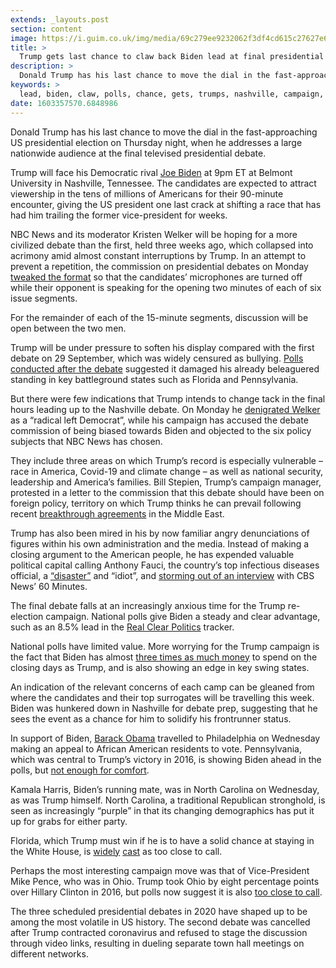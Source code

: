 ```yaml
--- 
extends: _layouts.post 
section: content 
image: https://i.guim.co.uk/img/media/69c279ee9232062f3df4cd615c27627e63dc0231/38_0_3423_2054/master/3423.jpg?width=1200&height=630&quality=85&auto=format&fit=crop&overlay-align=bottom%2Cleft&overlay-width=100p&overlay-base64=L2ltZy9zdGF0aWMvb3ZlcmxheXMvdGctZGVmYXVsdC5wbmc&enable=upscale&s=00de6651fefe902e1dff87f513940966 
title: > 
  Trump gets last chance to claw back Biden lead at final presidential debate 
description: > 
  Donald Trump has his last chance to move the dial in the fast-approaching US presidential election on Thursday night, when he addresses a large nationwide audience at the final televised presidential debate.But there were few indications that Trump intends to change tack in the final hours leading up to the Nashville debate.The final debate falls at an increasingly anxious time for the Trump re-election campaign.National polls give Biden a steady and clear advantage, such as an 8.5% lead in the Real Clear Politics tracker.Biden was hunkered down in Nashville for debate prep, suggesting that he sees the event as a chance for him to solidify his frontrunner status. 
keywords: > 
  lead, biden, claw, polls, chance, gets, trumps, nashville, campaign, presidential, commission, trump, debate, final 
date: 1603357570.6848986 
--- 
```

<div><p class="css-38z03z">Donald Trump has his last chance to move the dial in the fast-approaching US presidential election on Thursday night, when he addresses a large nationwide audience at the final televised presidential debate.</p><p class="css-38z03z">Trump will face his Democratic rival <a href="https://www.theguardian.com/us-news/joebiden">Joe Biden</a> at 9pm ET at Belmont University in Nashville, Tennessee. The candidates are expected to attract viewership in the tens of millions of Americans for their 90-minute encounter, giving the US president one last crack at shifting a race that has had him trailing the former vice-president for weeks.</p><p id="sign-in-gate"></p><p class="css-38z03z">NBC News and its moderator Kristen Welker will be hoping for a more civilized debate than the first, held three weeks ago, which collapsed into acrimony amid almost constant interruptions by Trump. In an attempt to prevent a repetition, the commission on presidential debates on Monday <a href="https://twitter.com/NBCNews/status/1318347226222120960/photo/1">tweaked the format</a> so that the candidates&#8217; microphones are turned off while their opponent is speaking for the opening two minutes of each of six issue segments.</p><p class="css-38z03z">For the remainder of each of the 15-minute segments, discussion will be open between the two men.</p><p class="css-38z03z">Trump will be under pressure to soften his display compared with the first debate on 29 September, which was widely censured as bullying. <a href="https://www.nytimes.com/2020/10/03/upshot/polls-election-florida-pennsylvania.html">Polls conducted after the debate</a> suggested it damaged his already beleaguered standing in key battleground states such as Florida and Pennsylvania.</p><p class="css-38z03z">But there were few indications that Trump intends to change tack in the final hours leading up to the Nashville debate. On Monday he <a href="https://variety.com/2020/politics/news/donald-trump-kristen-welker-nbc-debate-1234809741/">denigrated Welker</a> as a &#8220;radical left Democrat&#8221;, while his campaign has accused the debate commission of being biased towards Biden and objected to the six policy subjects that NBC News has chosen.</p><p class="css-38z03z">They include three areas on which Trump&#8217;s record is especially vulnerable &#8211; race in America, Covid-19 and climate change &#8211; as well as national security, leadership and America&#8217;s families. Bill Stepien, Trump&#8217;s campaign manager, protested in a letter to the commission that this debate should have been on foreign policy, territory on which Trump thinks he can prevail following recent <a href="https://www.theguardian.com/world/2020/sep/11/bahrain-normalise-ties-with-israel-donald-trump-announces">breakthrough agreements</a> in the Middle East.</p><p class="css-38z03z">Trump has also been mired in his by now familiar angry denunciations of figures within his own administration and the media. Instead of making a closing argument to the American people, he has expended valuable political capital calling Anthony Fauci, the country&#8217;s top infectious diseases official, a <a href="https://www.theguardian.com/world/2020/oct/19/trump-fauci-idiot-experts-criticism-coronavirus">&#8220;disaster&#8221;</a> and &#8220;idiot&#8221;, and <a href="https://www.cnn.com/2020/10/20/politics/trump-interview-60-minutes/index.html">storming out of an interview</a> with CBS News&#8217; 60 Minutes.</p><p class="css-38z03z">The final debate falls at an increasingly anxious time for the Trump re-election campaign. National polls give Biden a steady and clear advantage, such as an 8.5% lead in the <a href="https://www.realclearpolitics.com/epolls/2020/president/us/general_election_trump_vs_biden-6247.html">Real Clear Politics</a> tracker.</p><p class="css-38z03z">National polls have limited value. More worrying for the Trump campaign is the fact that Biden has almost <a href="https://www.washingtonpost.com/politics/bidens-campaign-committee-entered-october-with-nearly-triple-the-cash-haul-of-trumps-campaign-new-filings-show/2020/10/20/7e266640-1328-11eb-ba42-ec6a580836ed_story.html">three times as much money</a> to spend on the closing days as Trump, and is also showing an edge in key swing states.</p><p class="css-38z03z">An indication of the relevant concerns of each camp can be gleaned from where the candidates and their top surrogates will be travelling this week. Biden was hunkered down in Nashville for debate prep, suggesting that he sees the event as a chance for him to solidify his frontrunner status.</p><p class="css-38z03z">In support of Biden, <a href="https://www.washingtonpost.com/elections/2020/10/21/trump-biden-live-updates/">Barack Obama</a> travelled to Philadelphia on Wednesday making an appeal to African American residents to vote. Pennsylvania, which was central to Trump&#8217;s victory in 2016, is showing Biden ahead in the polls, but <a href="https://www.realclearpolitics.com/epolls/2020/president/pa/pennsylvania_trump_vs_biden-6861.html">not enough for comfort</a>.</p><p class="css-38z03z">Kamala Harris, Biden&#8217;s running mate, was in North Carolina on Wednesday, as was Trump himself. North Carolina, a traditional Republican stronghold, is seen as increasingly &#8220;purple&#8221; in that its changing demographics has put it up for grabs for either party.</p><p class="css-38z03z">Florida, which Trump must win if he is to have a solid chance at staying in the White House, is <a href="https://www.realclearpolitics.com/epolls/2020/president/fl/florida_trump_vs_biden-6841.html">widely</a> <a href="https://cookpolitical.com/sites/default/files/2020-09/EC%20Ratings.092920.2.pdf">cast</a> as too close to call.</p><p class="css-38z03z">Perhaps the most interesting campaign move was that of Vice-President Mike Pence, who was in Ohio. Trump took Ohio by eight percentage points over Hillary Clinton in 2016, but polls now suggest it is also <a href="https://www.realclearpolitics.com/epolls/2020/president/oh/ohio_trump_vs_biden-6765.html">too close to call</a>.</p><p class="css-38z03z">The three scheduled presidential debates in 2020 have shaped up to be among the most volatile in US history. The second debate was cancelled after Trump contracted coronavirus and refused to stage the discussion through video links, resulting in dueling separate town hall meetings on different networks.</p></div>